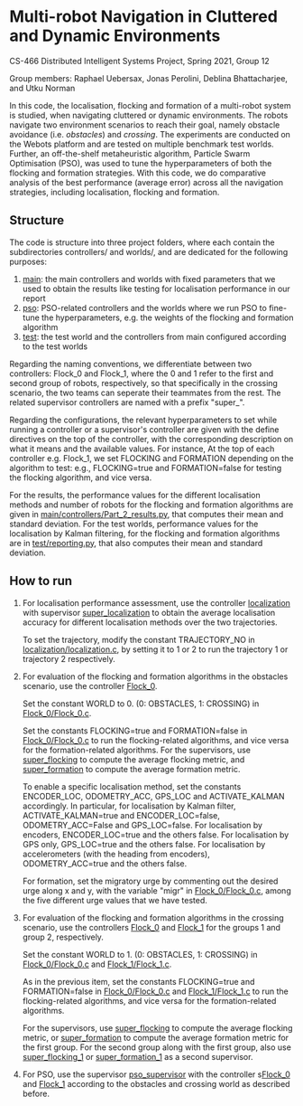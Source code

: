 
# Multi-robot Navigation in Cluttered and Dynamic Environments

CS-466 Distributed Intelligent Systems Project, Spring 2021, Group 12

Group members: Raphael Uebersax, Jonas Perolini, Deblina Bhattacharjee, and Utku Norman

In this code, the localisation, flocking and formation of a multi-robot system is studied, when navigating cluttered or dynamic environments. The robots navigate two environment scenarios to reach their goal, namely obstacle avoidance (i.e. *obstacles*) and *crossing*. The experiments are conducted on the Webots platform and are tested on multiple benchmark test worlds. Further, an off-the-shelf metaheuristic algorithm, Particle Swarm Optimisation (PSO), was used to tune the hyperparameters of both the flocking and formation strategies. With this code, we do comparative analysis of the best performance (average error) across all the navigation strategies, including localisation, flocking and formation.


## Structure <a name="content"></a>

The code is structure into three project folders, where each contain the subdirectories controllers/ and worlds/, and are dedicated for the following purposes:

1. [main](main/): the main controllers and worlds with fixed parameters that we used to obtain the results like testing for localisation performance in our report
2. [pso](pso/): PSO-related controllers and the worlds where we run PSO to fine-tune the hyperparameters, e.g. the weights of the flocking and formation algorithm
3. [test](test/): the test world and the controllers from main configured according to the test worlds

Regarding the naming conventions, we differentiate between two controllers: Flock_0 and Flock_1, where the 0 and 1 refer to the first and second group of robots, respectively, so that specifically in the crossing scenario, the two teams can seperate their teammates from the rest. The related supervisor controllers are named with a prefix "super_".

Regarding the configurations, the relevant hyperparameters to set while running a controller or a supervisor's controller are given with the define directives on the top of the controller, with the corresponding description on what it means and the available values. For instance, At the top of each controller e.g. Flock_1, we set FLOCKING and FORMATION depending on the algorithm to test: e.g., FLOCKING=true and FORMATION=false for testing the flocking algorithm, and vice versa.

For the results, the performance values for the different localisation methods and number of robots for the flocking and formation algorithms are given in [main/controllers/Part_2_results.py](main/controllers/Part_2_results.py), that computes their mean and standard deviation.
For the test worlds, performance values for the localisation by Kalman filtering, for the flocking and formation algorithms are in [test/reporting.py](test/reporting.py), that also computes their mean and standard deviation.

## How to run

1. For localisation performance assessment, use the controller [localization](main/controllers/localization) with supervisor [super_localization](main/controllers/super_localization) to obtain the average localisation accuracy for different localisation methods over the two trajectories. 

	To set the trajectory, modify the constant TRAJECTORY_NO in [localization/localization.c](main/controllers/localization/localization.c), by setting it to 1 or 2 to run the trajectory 1 or trajectory 2 respectively.

2. For evaluation of the flocking and formation algorithms in the obstacles scenario, use the controller [Flock_0](main/controllers/Flock_0).

	Set the constant WORLD to 0. (0: OBSTACLES, 1: CROSSING) in [Flock_0/Flock_0.c](main/controllers/Flock_0/Flock_0.c).

	Set the constants FLOCKING=true and FORMATION=false in [Flock_0/Flock_0.c](main/controllers/Flock_0/Flock_0.c) to run the flocking-related algorithms, and vice versa for the formation-related algorithms. 
	For the supervisors, use [super_flocking](main/controllers/super_flocking/) to compute the average flocking metric, and [super_formation](main/controllers/super_formation/) to compute the average formation metric.

	To enable a specific localisation method, set the constants ENCODER_LOC, ODOMETRY_ACC, GPS_LOC and ACTIVATE_KALMAN accordingly. In particular, for localisation by Kalman filter, ACTIVATE_KALMAN=true and ENCODER_LOC=false, ODOMETRY_ACC=False and GPS_LOC=false. For localisation by encoders, ENCODER_LOC=true and the others false. For localisation by GPS only, GPS_LOC=true and the others false. For localisation by accelerometers (with the heading from encoders), ODOMETRY_ACC=true and the others false. 

	For formation, set the migratory urge by commenting out the desired urge along x and y, with the variable "migr" in [Flock_0/Flock_0.c](main/controllers/Flock_0/Flock_0.c), among the five different urge values that we have tested. 

3. For evaluation of the flocking and formation algorithms in the crossing scenario, use the controllers [Flock_0](main/controllers/Flock_0) and [Flock_1](main/controllers/Flock_1) for the groups 1 and group 2, respectively.

	Set the constant WORLD to 1. (0: OBSTACLES, 1: CROSSING) in [Flock_0/Flock_0.c](main/controllers/Flock_0/Flock_0.c) and [Flock_1/Flock_1.c](main/controllers/Flock_1/Flock_1.c).

	As in the previous item, set the constants FLOCKING=true and FORMATION=false in [Flock_0/Flock_0.c](main/controllers/Flock_0/Flock_0.c) and [Flock_1/Flock_1.c](main/controllers/Flock_1/Flock_1.c) to run the flocking-related algorithms, and vice versa for the formation-related algorithms. 

	For the supervisors, use [super_flocking](main/controllers/super_flocking/) to compute the average flocking metric, or [super_formation](main/controllers/super_formation_1/) to compute the average formation metric for the first group. For the second group along with the first group, also use [super_flocking_1](main/controllers/super_flocking_1/) or [super_formation_1](main/controllers/super_formation_1/) as a second supervisor.

4. For PSO, use the supervisor [pso_supervisor](pso/controllers/super_flocking_1/) with the controller s[Flock_0](pso/controllers/Flock_0) and [Flock_1](pso/controllers/Flock_1) according to the obstacles and crossing world as described before.
